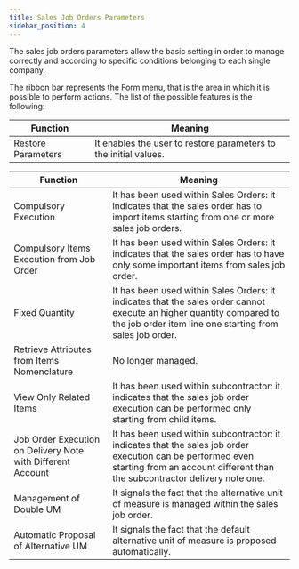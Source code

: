 ```yaml
---
title: Sales Job Orders Parameters
sidebar_position: 4
---
```


The sales job orders parameters allow the basic setting in order to manage correctly and according to specific conditions belonging to each single company.

The ribbon bar represents the Form menu, that is the area in which it is possible to perform actions. The list of the possible features is the following: 



| Function | Meaning |
| --- | --- |
| Restore Parameters | It enables the user to restore parameters to the initial values.  |



| Function | Meaning |
| --- | --- |
| Compulsory Execution | It has been used within Sales Orders: it indicates that the sales order has to import items starting from one or more sales job orders. |
| Compulsory Items Execution from Job Order | It has been used within Sales Orders: it indicates that the sales order has to have only some important items from sales job order. |
| Fixed Quantity | It has been used within Sales Orders: it indicates that the sales order cannot execute an higher quantity compared to the job order item line one starting from sales job order. |
| Retrieve Attributes from Items Nomenclature | No longer managed. |
| View Only Related Items | It has been used within subcontractor: it indicates that the sales job order execution can be performed only starting from child items. |
| Job Order Execution on Delivery Note with Different Account | It has been used within subcontractor: it indicates that the sales job order execution can be performed even starting from an account different than the subcontractor delivery note one.  |
| Management of Double UM | It signals the fact that the alternative unit of measure is managed within the sales job order. |
| Automatic Proposal of Alternative UM | It signals the fact that the default alternative unit of measure is proposed automatically. |






